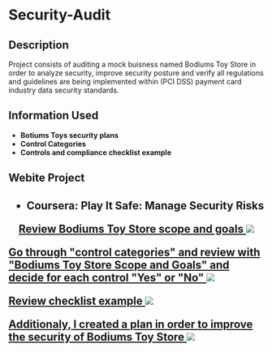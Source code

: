 # Security-Audit

<h2>Description</h2>
Project consists of auditing a mock buisness named Bodiums Toy Store in order to analyze security, improve security posture and verify all regulations and guidelines are being implemented within (PCI DSS) payment card industry data security standards. 

<h2>Information Used</h2>

- <b>Botiums Toys security plans
- <b>Control Categories
- <b>Controls and compliance checklist example

<h2>Webite Project<h2>
  
- <b>Coursera: Play It Safe: Manage Security Risks
  

<p align="center">
<a href="https://docs.google.com/document/d/1u8VuDQ0O70-iLRobnKhMaDEg-accgDyvCLb-Ow3iqLM/edit#heading=h.gjdgxs">Review Bodiums Toy Store scope and goals 
<img src="https://imgur.com/Gt8p2a3.png">

<a href="https://docs.google.com/document/d/1aYH5gWRnzuXyqBJu-NS2Mwycm67WnezhWWCRYOCkGFM/edit?resourcekey=0-y6hJlc979wfW3PQEt2KYFQ#heading=h.m1x9amj91myi">Go through "control categories" and review with "Bodiums Toy Store Scope and Goals" and decide for each control "Yes" or "No"
<img src="https://imgur.com/mpnp5wM.png">

<a href="https://docs.google.com/document/d/1ROJSyfTx-TI1mhD8OUH-qE7rCjB5n2qdaYAc0akjry8/edit">Review checklist example
<img src="https://imgur.com/Ov2zi3V.png">

<a href="https://docs.google.com/document/d/1iKKZJNrQ94IXWbVEMO0A09eCYLGhn-5liqkrOb1etGA/edit">Additionaly, I created a plan in order to improve the security of Bodiums Toy Store
<img src="https://imgur.com/ndQsNL3.png">
